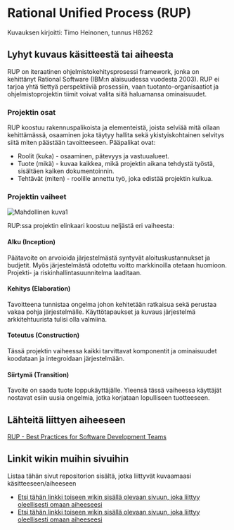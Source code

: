 # Rational Unified Process (RUP)

Kuvauksen kirjoitti: Timo Heinonen, tunnus H8262

## Lyhyt kuvaus käsitteestä tai aiheesta

RUP on iteraatinen ohjelmistokehitysprosessi framework, jonka on kehittänyt Rational Software (IBM:n alaisuudessa vuodesta 2003). RUP ei tarjoa yhtä tiettyä perspektiiviä prosessiin, vaan tuotanto-organisaatiot ja ohjelmistoprojektin tiimit voivat valita siitä haluamansa ominaisuudet.

### Projektin osat

RUP koostuu rakennuspalikoista ja elementeistä, joista selviää mitä ollaan kehittämässä, osaaminen joka täytyy hallita sekä ykistyiskohtainen selvitys siitä miten päästään tavoitteeseen. Pääpalikat ovat:

  * Roolit (kuka) - osaaminen, pätevyys ja vastuualueet.
  * Tuote (mikä) - kuvaa kaikkea, mikä projektin aikana tehdystä työstä, sisältäen kaiken dokumentoinnin.
  * Tehtävät (miten) - roolille annettu työ, joka edistää projektin kulkua.

### Projektin vaiheet

![Mahdollinen kuva1](https://upload.wikimedia.org/wikipedia/commons/1/19/Development-iterative.png)

RUP:ssa projektin elinkaari koostuu neljästä eri vaiheesta:

#### Alku (Inception)

Päätavoite on arvoioida järjestelmästä syntyvät aloituskustannukset ja budjetit. Myös järjestelmästä odotettu voitto markkinoilla otetaan huomioon. Projekti- ja riskinhallintasuunnitelma laaditaan.

#### Kehitys (Elaboration)

Tavoitteena tunnistaa ongelma johon kehitetään ratkaisua sekä perustaa vakaa pohja järjestelmälle. Käyttötapaukset ja kuvaus järjestelmä arkkitehtuurista tulisi olla valmiina. 

#### Toteutus (Construction)

Tässä projektin vaiheessa kaikki tarvittavat komponentit ja ominaisuudet koodataan ja integroidaan järjestelmään.

#### Siirtymä (Transition)

Tavoite on saada tuote loppukäyttäjälle. Yleensä tässä vaiheessa käyttäjät nostavat esiin uusia ongelmia, jotka korjataan lopulliseen tuotteeseen.

## Lähteitä liittyen aiheeseen

[RUP - Best Practices for Software Development Teams](https://www.ibm.com/developerworks/rational/library/content/03July/1000/1251/1251_bestpractices_TP026B.pdf)

## Linkit wikin muihin sivuihin

Listaa tähän sivut repositorion sisältä, jotka liittyvät kuvaamaasi käsitteeseen/aiheeseen

* [Etsi tähän linkki toiseen wikin sisällä olevaan sivuun, joka liittyy oleellisesti omaan aiheeseesi]()
* [Etsi tähän linkki toiseen wikin sisällä olevaan sivuun, joka liittyy oleellisesti omaan aiheeseesi]() 
